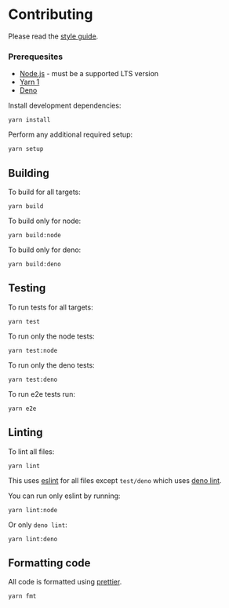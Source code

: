 # Contributing

Please read the [style guide](style_guide.md).

### Prerequesites

- [Node.js](https://nodejs.org/en/download/) - must be a supported LTS version
- [Yarn 1](https://classic.yarnpkg.com/en/docs/install)
- [Deno](https://deno.land/manual/getting_started/installation)

Install development dependencies:

```
yarn install
```

Perform any additional required setup:

```
yarn setup
```

## Building

To build for all targets:

```
yarn build
```

To build only for node:

```
yarn build:node
```

To build only for deno:

```
yarn build:deno
```

## Testing

To run tests for all targets:

```
yarn test
```

To run only the node tests:

```
yarn test:node
```

To run only the deno tests:

```
yarn test:deno
```

To run e2e tests run:

```
yarn e2e
```

## Linting

To lint all files:

```
yarn lint
```

This uses [eslint](https://eslint.org) for all files except `test/deno` which uses [deno lint](https://deno.land/manual/tools/linter).

You can run only eslint by running:

```
yarn lint:node
```

Or only `deno lint`:

```
yarn lint:deno
```

## Formatting code

All code is formatted using [prettier](https://prettier.io).

```
yarn fmt
```

